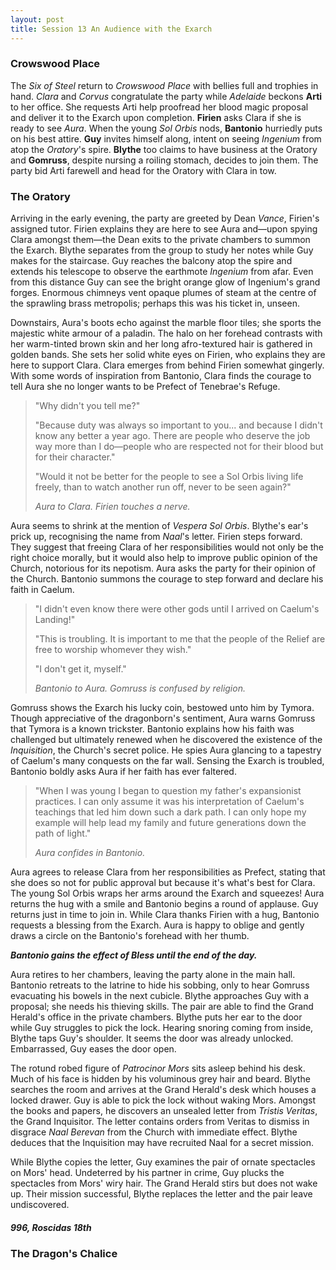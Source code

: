 ```yaml
---
layout: post
title: Session 13 An Audience with the Exarch
---
```


### Crowswood Place

The *Six of Steel* return to *Crowswood Place* with bellies full and trophies in hand. *Clara* and *Corvus* congratulate the party while *Adelaide* beckons **Arti** to her office. She requests Arti help proofread her blood magic proposal and deliver it to the Exarch upon completion. **Firien** asks Clara if she is ready to see *Aura*. When the young *Sol Orbis* nods, **Bantonio** hurriedly puts on his best attire. **Guy** invites himself along, intent on seeing *Ingenium* from atop the *Oratory*'s spire. **Blythe** too claims to have business at the Oratory and **Gomruss**, despite nursing a roiling stomach, decides to join them. The party bid Arti farewell and head for the Oratory with Clara in tow.

### The Oratory

Arriving in the early evening, the party are greeted by Dean *Vance*, Firien's assigned tutor. Firien explains they are here to see Aura and—upon spying Clara amongst them—the Dean exits to the private chambers to summon the Exarch. Blythe separates from the group to study her notes while Guy makes for the staircase. Guy reaches the balcony atop the spire and extends his telescope to observe the earthmote *Ingenium* from afar. Even from this distance Guy can see the bright orange glow of Ingenium's grand forges. Enormous chimneys vent opaque plumes of steam at the centre of the sprawling brass metropolis; perhaps this was his ticket in, unseen.

Downstairs, Aura's boots echo against the marble floor tiles; she sports the majestic white armour of a paladin. The halo on her forehead contrasts with her warm-tinted brown skin and her long afro-textured hair is gathered in golden bands. She sets her solid white eyes on Firien, who explains they are here to support Clara. Clara emerges from behind Firien somewhat gingerly. With some words of inspiration from Bantonio, Clara finds the courage to tell Aura she no longer wants to be Prefect of Tenebrae's Refuge.

> "Why didn't you tell me?"
>
> "Because duty was always so important to you... and because I didn't know any better a year ago. There are people who deserve the job way more than I do—people who are respected not for their blood but for their character."
>
> "Would it not be better for the people to see a Sol Orbis living life freely, than to watch another run off, never to be seen again?"
>
> *Aura to Clara. Firien touches a nerve.*

Aura seems to shrink at the mention of *Vespera Sol Orbis*. Blythe's ear's prick up, recognising the name from *Naal*'s letter. Firien steps forward. They suggest that freeing Clara of her responsibilities would not only be the right choice morally, but it would also help to improve public opinion of the Church, notorious for its nepotism. Aura asks the party for their opinion of the Church. Bantonio summons the courage to step forward and declare his faith in Caelum.

> "I didn't even know there were other gods until I arrived on Caelum's Landing!"
>
> "This is troubling. It is important to me that the people of the Relief are free to worship whomever they wish."
>
> "I don't get it, myself."
>
> *Bantonio to Aura. Gomruss is confused by religion.*

Gomruss shows the Exarch his lucky coin, bestowed unto him by Tymora. Though appreciative of the dragonborn's sentiment, Aura warns Gomruss that Tymora is a known trickster. Bantonio explains how his faith was challenged but ultimately renewed when he discovered the existence of the *Inquisition*, the Church's secret police. He spies Aura glancing to a tapestry of Caelum's many conquests on the far wall. Sensing the Exarch is troubled, Bantonio boldly asks Aura if her faith has ever faltered.

> "When I was young I began to question my father's expansionist practices. I can only assume it was his interpretation of Caelum's teachings that led him down such a dark path. I can only hope my example will help lead my family and future generations down the path of light."
>
> *Aura confides in Bantonio.*

Aura agrees to release Clara from her responsibilities as Prefect, stating that she does so not for public approval but because it's what's best for Clara. The young Sol Orbis wraps her arms around the Exarch and squeezes! Aura returns the hug with a smile and Bantonio begins a round of applause. Guy returns just in time to join in. While Clara thanks Firien with a hug, Bantonio requests a blessing from the Exarch. Aura is happy to oblige and gently draws a circle on the Bantonio's forehead with her thumb.

***Bantonio gains the effect of Bless until the end of the day.***

Aura retires to her chambers, leaving the party alone in the main hall. Bantonio retreats to the latrine to hide his sobbing, only to hear Gomruss evacuating his bowels in the next cubicle. Blythe approaches Guy with a proposal; she needs his thieving skills. The pair are able to find the Grand Herald's office in the private chambers. Blythe puts her ear to the door while Guy struggles to pick the lock. Hearing snoring coming from inside, Blythe taps Guy's shoulder. It seems the door was already unlocked. Embarrassed, Guy eases the door open.

The rotund robed figure of *Patrocinor Mors* sits asleep behind his desk. Much of his face is hidden by his voluminous grey hair and beard. Blythe searches the room and arrives at the Grand Herald's desk which houses a locked drawer. Guy is able to pick the lock without waking Mors. Amongst the books and papers, he discovers an unsealed letter from *Tristis Veritas*, the Grand Inquisitor. The letter contains orders from Veritas to dismiss in disgrace *Naal Berevan* from the Church with immediate effect. Blythe deduces that the Inquisition may have recruited Naal for a secret mission.

While Blythe copies the letter, Guy examines the pair of ornate spectacles on Mors' head. Undeterred by his partner in crime, Guy plucks the spectacles from Mors' wiry hair. The Grand Herald stirs but does not wake up. Their mission successful, Blythe replaces the letter and the pair leave undiscovered.

##### 996, Roscidas 18th

### The Dragon's Chalice
